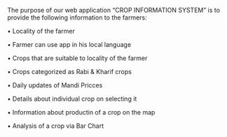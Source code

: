 
 The purpose of our web application “CROP INFORMATION
 SYSTEM” is to provide the following information to the farmers:  

•	Locality of the farmer

•	Farmer can use app in his local language

•	Crops that are suitable to locality of the farmer

•	Crops categorized as Rabi & Kharif crops

•	Daily updates of Mandi Pricces

•	Details about individual crop on selecting it

•	Information about productin of a crop on the map 

•	Analysis of a crop via Bar Chart
                                    




